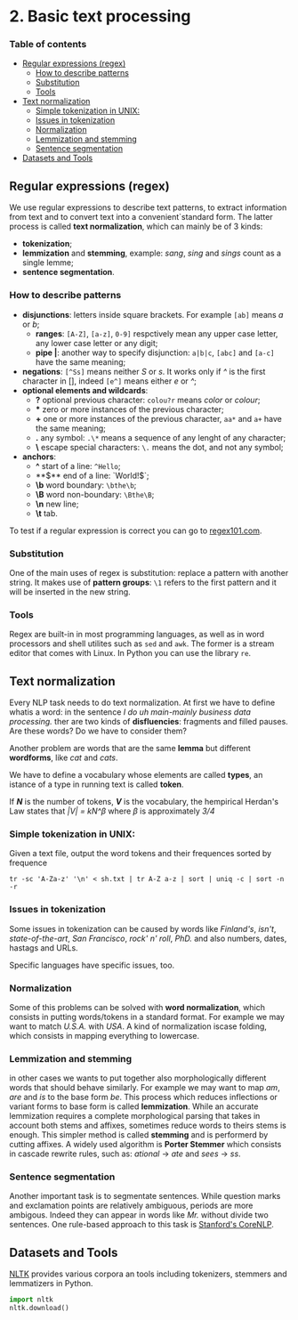 # 2. Basic text processing

### Table of contents

- [Regular expressions (regex)](#regular-expressions-regex)
  * [How to describe patterns](#how-to-describe-patterns)
  * [Substitution](#substitution)
  * [Tools](#tools)
- [Text normalization](#text-normalization)
  * [Simple tokenization in UNIX:](#simple-tokenization-in-unix)
  * [Issues in tokenization](#issues-in-tokenization)
  * [Normalization](#normalization)
  * [Lemmization and stemming](#lemmization-and-stemming)
  * [Sentence segmentation](#sentence-segmentation)
- [Datasets and Tools](#datasets-and-tools)

## Regular expressions (regex)
We use regular expressions to describe text patterns, to extract information from text and to convert text into a convenient`standard form. The latter process is called **text normalization**, which can mainly be of 3 kinds:
 - **tokenization**;
 - **lemmization** and **stemming**, example: _sang_, _sing_ and _sings_ count as a single lemme;
 - **sentence segmentation**.

### How to describe patterns

 - **disjunctions**: letters inside square brackets. For example `[ab]` means _a_ or _b_;
   - **ranges**: `[A-Z]`, `[a-z]`, `0-9]` respctively mean any upper case letter, any lower case letter or any digit;
   - **pipe |**: another way to specify disjunction: `a|b|c`, `[abc]` and `[a-c]` have the same meaning;
 - **negations**: `[^Ss]` means neither _S_ or _s_. It works only if _^_ is the first character in [], indeed `[e^]` means either _e_ or _^_;
 - **optional elements and wildcards**:
   - **?** optional previous character: `colou?r` means _color_ or _colour_;
   - __\*__ zero or more instances of the previous character;
   - **+** one or more instances of the previous character, `aa*` and `a+` have the same meaning;
   - **.** any symbol: `.\*` means a sequence of any lenght of any character;
   - **\\** escape special characters: `\.` means the dot, and not any symbol;
 - **anchors**:
   - **^** start of a line: `^Hello`;
   - **$** end of a line: `World!$`;
   - **\\b** word boundary: `\bthe\b`;
   - **\\B** word non-boundary: `\Bthe\B`;
   - **\\n** new line;
   - **\\t** tab.

To test if a regular expression is correct you can go to [regex101.com](https:``regex101.com`).

### Substitution

One of the main uses of regex is substitution: replace a pattern with another string. It makes use of **pattern groups**: `\1` refers to the first pattern and it will be inserted in the new string.

### Tools
Regex are built-in in most programming languages, as well as in word processors and shell utilites such as `sed` and `awk`. The former is a stream editor that comes with Linux.
In Python you can use the library `re`.

## Text normalization

Every NLP task needs to do text normalization. At first we have to define whatis a word: in the sentence _I do uh main-mainly business data processing._ ther are two kinds of **disfluencies**: fragments and filled pauses. Are these words? Do we have to consider them?

Another problem are words that are the same **lemma** but different **wordforms**, like _cat_ and _cats_.

We have to define a vocabulary whose elements are called **types**, an istance of a type in running text is called **token**.

If _**N**_ is the number of tokens, _**V**_ is the vocabulary, the hempirical Herdan's Law states that _|V| = kN^β_ where _β_ is approximately _3/4_

### Simple tokenization in UNIX:
Given a text file, output the word tokens and their frequences sorted by frequence
```
tr -sc 'A-Za-z' '\n' < sh.txt | tr A-Z a-z | sort | uniq -c | sort -n -r
```

### Issues in tokenization

Some issues in tokenization can be caused by words like _Finland's_, _isn't_, _state-of-the-art_, _San Francisco_, _rock' n' roll_, _PhD._ and also numbers, dates, hastags and URLs.

Specific languages have specific issues, too.

### Normalization

Some of this problems can be solved with **word normalization**, which consists in putting words/tokens in a standard format. For example we may want to match _U.S.A._ with _USA_. A kind of normalization iscase folding, which consists in mapping everything to lowercase.

### Lemmization and stemming

in other cases we wants to put together also morphologically different words that should behave similarly. For example we may want to map _am_, _are_ and _is_ to the base form _be_. This process which reduces inflections or variant forms to base form is called **lemmization**.
While an accurate lemmization requires a complete morphological parsing that takes in account both stems and affixes, sometimes reduce words to theirs stems is enough. This simpler method is called **stemming** and is performerd by cutting affixes. A widely used algorithm is **Porter Stemmer** which consists in cascade rewrite rules, such as: _ational_ -> _ate_ and _sees_ -> _ss_.

### Sentence segmentation

Another important task is to segmentate sentences. While question marks and exclamation points are relatively ambiguous, periods are more ambigous. Indeed they can appear in words like _Mr._ without divide two sentences. One rule-based approach to this task is [Stanford's CoreNLP](https://stanfordnlp.github.io/CoreNLP/).

## Datasets and Tools

[NLTK](https://www.nltk.org/book/) provides various corpora an tools including tokenizers, stemmers and lemmatizers in Python.

```python
import nltk
nltk.download()
```

